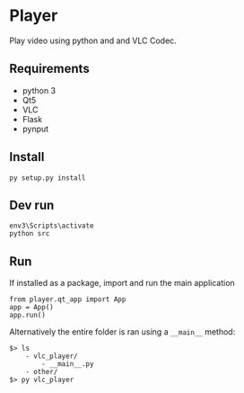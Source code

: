 # Player

Play video using python and and VLC Codec.

## Requirements

+ python 3
+ Qt5
+ VLC
+ Flask
+ pynput


## Install

    py setup.py install

## Dev run

    env3\Scripts\activate
    python src


## Run

If installed as a package, import and run the main application

    from player.qt_app import App
    app = App()
    app.run()

Alternatively the entire folder is ran using a `__main__` method:

    $> ls
        - vlc_player/
            - __main__.py
        - other/
    $> py vlc_player
